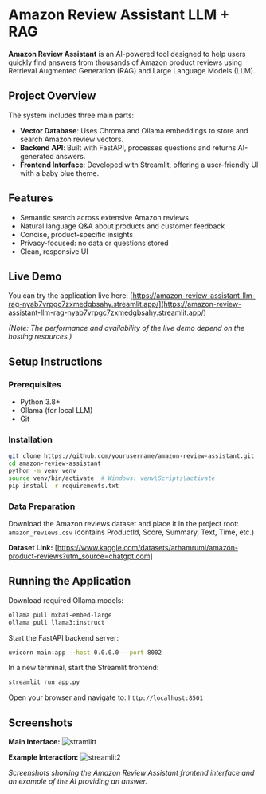 # Amazon Review Assistant LLM + RAG

**Amazon Review Assistant** is an AI-powered tool designed to help users quickly find answers from thousands of Amazon product reviews using Retrieval Augmented Generation (RAG) and Large Language Models (LLM).

## Project Overview

The system includes three main parts:

- **Vector Database**: Uses Chroma and Ollama embeddings to store and search Amazon review vectors.  
- **Backend API**: Built with FastAPI, processes questions and returns AI-generated answers.  
- **Frontend Interface**: Developed with Streamlit, offering a user-friendly UI with a baby blue theme.

## Features

- Semantic search across extensive Amazon reviews  
- Natural language Q&A about products and customer feedback  
- Concise, product-specific insights  
- Privacy-focused: no data or questions stored  
- Clean, responsive UI  

## Live Demo

You can try the application live here:
[https://amazon-review-assistant-llm-rag-nyab7vrpgc7zxmedgbsahy.streamlit.app/](https://amazon-review-assistant-llm-rag-nyab7vrpgc7zxmedgbsahy.streamlit.app/)

*(Note: The performance and availability of the live demo depend on the hosting resources.)*

## Setup Instructions

### Prerequisites
- Python 3.8+  
- Ollama (for local LLM)  
- Git  

### Installation
```bash
git clone https://github.com/yourusername/amazon-review-assistant.git
cd amazon-review-assistant
python -m venv venv
source venv/bin/activate  # Windows: venv\Scripts\activate
pip install -r requirements.txt

```
### Data Preparation

Download the Amazon reviews dataset and place it in the project root:  
`amazon_reviews.csv` (contains ProductId, Score, Summary, Text, Time, etc.)

**Dataset Link:** [https://www.kaggle.com/datasets/arhamrumi/amazon-product-reviews?utm_source=chatgpt.com]

## Running the Application

Download required Ollama models:

```bash
ollama pull mxbai-embed-large
ollama pull llama3:instruct

```
Start the FastAPI backend server:
```bash
uvicorn main:app --host 0.0.0.0 --port 8002
```

In a new terminal, start the Streamlit frontend:
```bash
streamlit run app.py
```
Open your browser and navigate to: `http://localhost:8501`

## Screenshots

**Main Interface:**
![stramlitt](https://github.com/user-attachments/assets/990e1f5b-0f15-4ab6-a09c-c3bd20d7ec10)

**Example Interaction:**
![streamlit2](https://github.com/user-attachments/assets/e2caff60-71d5-4c63-a994-ba2b7ffaff44)


*Screenshots showing the Amazon Review Assistant frontend interface and an example of the AI providing an answer.*

